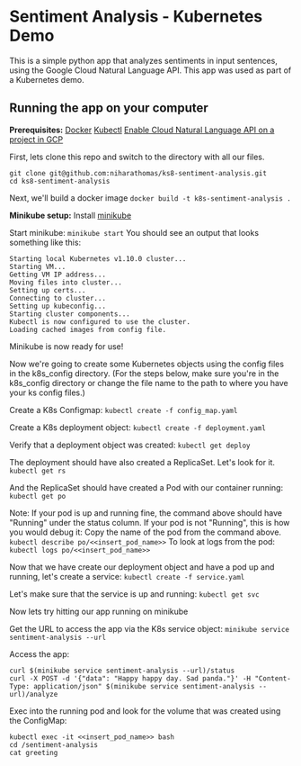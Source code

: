 # Sentiment Analysis - Kubernetes Demo

This is a simple python app that analyzes sentiments in input sentences, using the Google Cloud Natural Language API.
This app was used as part of a Kubernetes demo.

## Running the app on your computer
**Prerequisites:**
[Docker](https://docs.docker.com/install/)
[Kubectl](https://kubernetes.io/docs/tasks/tools/install-kubectl/)
[Enable Cloud Natural Language API on a project in GCP](https://cloud.google.com/natural-language/docs/quickstart#set_up_a_project)

First, lets clone this repo and switch to the directory with all our files.
```
git clone git@github.com:niharathomas/ks8-sentiment-analysis.git
cd ks8-sentiment-analysis
```

Next, we'll build a docker image
`docker build -t k8s-sentiment-analysis .`

**Minikube setup:**
Install [minikube](https://github.com/kubernetes/minikube)

Start minikube: `minikube start`
You should see an output that looks something like this:
```
Starting local Kubernetes v1.10.0 cluster...
Starting VM...
Getting VM IP address...
Moving files into cluster...
Setting up certs...
Connecting to cluster...
Setting up kubeconfig...
Starting cluster components...
Kubectl is now configured to use the cluster.
Loading cached images from config file.
```

Minikube is now ready for use!

Now we're going to create some Kubernetes objects using the config files in the k8s_config directory.
(For the steps below, make sure you're in the k8s_config directory or change the file name to the path to where you have your ks config files.)

Create a K8s Configmap:
`kubectl create -f config_map.yaml`

Create a K8s deployment object:
`kubectl create -f deployment.yaml`

Verify that a deployment object was created:
`kubectl get deploy`

The deployment should have also created a ReplicaSet. Let's look for it.
`kubectl get rs`

And the ReplicaSet should have created a Pod with our container running:
`kubectl get po`

Note:
If your pod is up and running fine, the command above should have "Running" under the status column. If your pod is not "Running", this is how you would debug it:
Copy the name of the pod from the command above.
`kubectl describe po/<<insert_pod_name>>`
To look at logs from the pod:
`kubectl logs po/<<insert_pod_name>>`

Now that we have create our deployment object and have a pod up and running, let's create a service:
`kubectl create -f service.yaml`

Let's make sure that the service is up and running:
`kubectl get svc`

Now lets try hitting our app running on minikube

Get the URL to access the app via the K8s service object:
`minikube service sentiment-analysis --url`

Access the app:
```
curl $(minikube service sentiment-analysis --url)/status 
curl -X POST -d '{"data": "Happy happy day. Sad panda."}' -H "Content-Type: application/json" $(minikube service sentiment-analysis --url)/analyze 
```

Exec into the running pod and look for the volume that was created using the ConfigMap:
```
kubectl exec -it <<insert_pod_name>> bash
cd /sentiment-analysis
cat greeting
```

